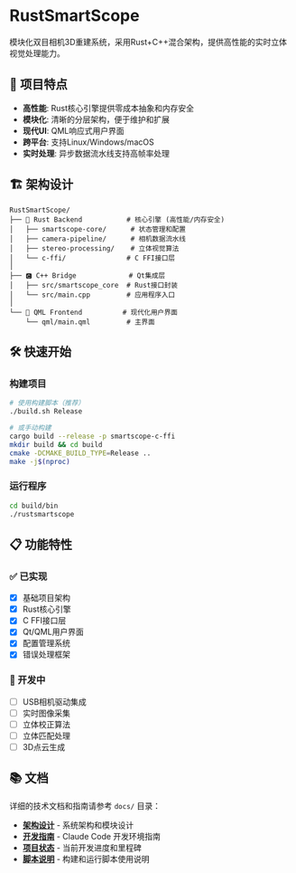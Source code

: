# RustSmartScope

模块化双目相机3D重建系统，采用Rust+C++混合架构，提供高性能的实时立体视觉处理能力。

## 🚀 项目特点

- **高性能**: Rust核心引擎提供零成本抽象和内存安全
- **模块化**: 清晰的分层架构，便于维护和扩展
- **现代UI**: QML响应式用户界面
- **跨平台**: 支持Linux/Windows/macOS
- **实时处理**: 异步数据流水线支持高帧率处理

## 🏗️ 架构设计

```
RustSmartScope/
├── 🦀 Rust Backend           # 核心引擎 (高性能/内存安全)
│   ├── smartscope-core/      # 状态管理和配置
│   ├── camera-pipeline/      # 相机数据流水线
│   ├── stereo-processing/    # 立体视觉算法
│   └── c-ffi/               # C FFI接口层
│
├── 🅲 C++ Bridge             # Qt集成层
│   ├── src/smartscope_core  # Rust接口封装
│   └── src/main.cpp         # 应用程序入口
│
└── 🎨 QML Frontend          # 现代化用户界面
    └── qml/main.qml         # 主界面
```

## 🛠️ 快速开始

### 构建项目
```bash
# 使用构建脚本（推荐）
./build.sh Release

# 或手动构建
cargo build --release -p smartscope-c-ffi
mkdir build && cd build
cmake -DCMAKE_BUILD_TYPE=Release ..
make -j$(nproc)
```

### 运行程序
```bash
cd build/bin
./rustsmartscope
```

## 📋 功能特性

### ✅ 已实现
- [x] 基础项目架构
- [x] Rust核心引擎
- [x] C FFI接口层
- [x] Qt/QML用户界面
- [x] 配置管理系统
- [x] 错误处理框架

### 🚧 开发中
- [ ] USB相机驱动集成
- [ ] 实时图像采集
- [ ] 立体校正算法
- [ ] 立体匹配处理
- [ ] 3D点云生成

## 📚 文档

详细的技术文档和指南请参考 `docs/` 目录：

- [**架构设计**](docs/ARCHITECTURE.md) - 系统架构和模块设计
- [**开发指南**](docs/CLAUDE.md) - Claude Code 开发环境指南
- [**项目状态**](docs/PROJECT_STATUS.md) - 当前开发进度和里程碑
- [**脚本说明**](docs/SCRIPTS_USAGE.md) - 构建和运行脚本使用说明
